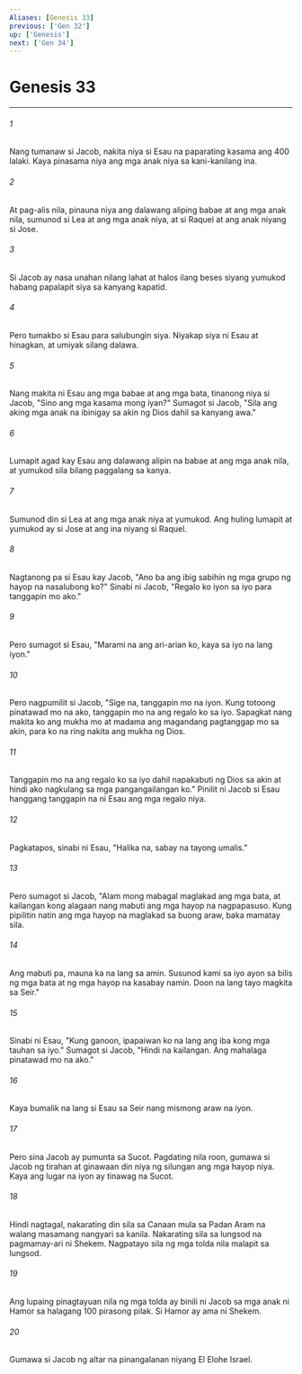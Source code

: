 ```yaml
---
Aliases: [Genesis 33]
previous: ['Gen 32']
up: ['Genesis']
next: ['Gen 34']
---
```

# Genesis 33

***

###### 1
Nang tumanaw si Jacob, nakita niya si Esau na paparating kasama ang 400 lalaki. Kaya pinasama niya ang mga anak niya sa kani-kanilang ina. 

###### 2
At pag-alis nila, pinauna niya ang dalawang aliping babae at ang mga anak nila, sumunod si Lea at ang mga anak niya, at si Raquel at ang anak niyang si Jose. 

###### 3
Si Jacob ay nasa unahan nilang lahat at halos ilang beses siyang yumukod habang papalapit siya sa kanyang kapatid. 

###### 4
Pero tumakbo si Esau para salubungin siya. Niyakap siya ni Esau at hinagkan, at umiyak silang dalawa. 

###### 5
Nang makita ni Esau ang mga babae at ang mga bata, tinanong niya si Jacob, "Sino ang mga kasama mong iyan?" Sumagot si Jacob, "Sila ang aking mga anak na ibinigay sa akin ng Dios dahil sa kanyang awa." 

###### 6
Lumapit agad kay Esau ang dalawang alipin na babae at ang mga anak nila, at yumukod sila bilang paggalang sa kanya. 

###### 7
Sumunod din si Lea at ang mga anak niya at yumukod. Ang huling lumapit at yumukod ay si Jose at ang ina niyang si Raquel. 

###### 8
Nagtanong pa si Esau kay Jacob, "Ano ba ang ibig sabihin ng mga grupo ng hayop na nasalubong ko?" Sinabi ni Jacob, "Regalo ko iyon sa iyo para tanggapin mo ako." 

###### 9
Pero sumagot si Esau, "Marami na ang ari-arian ko, kaya sa iyo na lang iyon." 

###### 10
Pero nagpumilit si Jacob, "Sige na, tanggapin mo na iyon. Kung totoong pinatawad mo na ako, tanggapin mo na ang regalo ko sa iyo. Sapagkat nang makita ko ang mukha mo at madama ang magandang pagtanggap mo sa akin, para ko na ring nakita ang mukha ng Dios. 

###### 11
Tanggapin mo na ang regalo ko sa iyo dahil napakabuti ng Dios sa akin at hindi ako nagkulang sa mga pangangailangan ko." Pinilit ni Jacob si Esau hanggang tanggapin na ni Esau ang mga regalo niya. 

###### 12
Pagkatapos, sinabi ni Esau, "Halika na, sabay na tayong umalis." 

###### 13
Pero sumagot si Jacob, "Alam mong mabagal maglakad ang mga bata, at kailangan kong alagaan nang mabuti ang mga hayop na nagpapasuso. Kung pipilitin natin ang mga hayop na maglakad sa buong araw, baka mamatay sila. 

###### 14
Ang mabuti pa, mauna ka na lang sa amin. Susunod kami sa iyo ayon sa bilis ng mga bata at ng mga hayop na kasabay namin. Doon na lang tayo magkita sa Seir." 

###### 15
Sinabi ni Esau, "Kung ganoon, ipapaiwan ko na lang ang iba kong mga tauhan sa iyo." Sumagot si Jacob, "Hindi na kailangan. Ang mahalaga pinatawad mo na ako." 

###### 16
Kaya bumalik na lang si Esau sa Seir nang mismong araw na iyon. 

###### 17
Pero sina Jacob ay pumunta sa Sucot. Pagdating nila roon, gumawa si Jacob ng tirahan at ginawaan din niya ng silungan ang mga hayop niya. Kaya ang lugar na iyon ay tinawag na Sucot. 

###### 18
Hindi nagtagal, nakarating din sila sa Canaan mula sa Padan Aram na walang masamang nangyari sa kanila. Nakarating sila sa lungsod na pagmamay-ari ni Shekem. Nagpatayo sila ng mga tolda nila malapit sa lungsod. 

###### 19
Ang lupaing pinagtayuan nila ng mga tolda ay binili ni Jacob sa mga anak ni Hamor sa halagang 100 pirasong pilak. Si Hamor ay ama ni Shekem. 

###### 20
Gumawa si Jacob ng altar na pinangalanan niyang El Elohe Israel.
